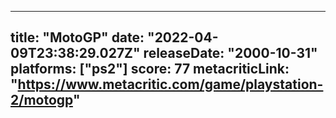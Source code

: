
---
title: "MotoGP"
date: "2022-04-09T23:38:29.027Z"
releaseDate: "2000-10-31"
platforms: ["ps2"]
score: 77
metacriticLink: "https://www.metacritic.com/game/playstation-2/motogp"
---
